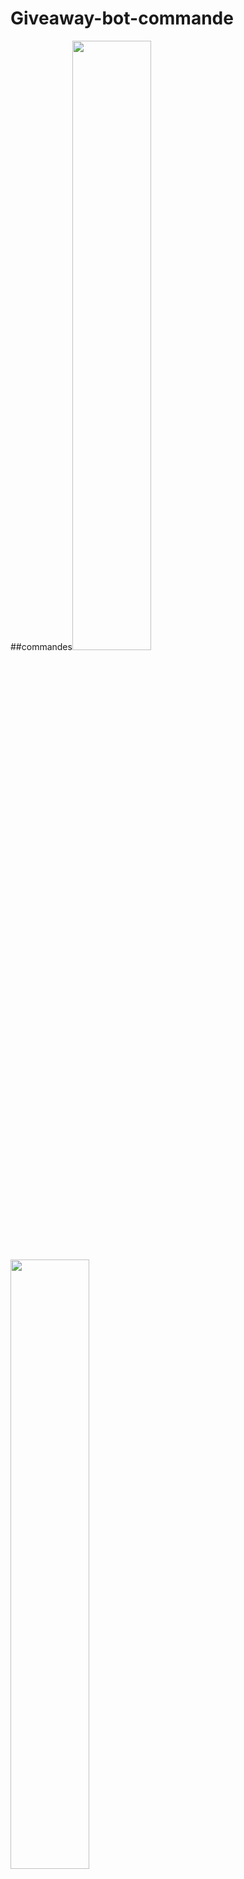 # Giveaway-bot-commande

##commandes<img src='./examples/start-cmd.png' style="width: 50%;"></img>
<img src='./examples/giveaway.png' style="width: 50%;"></img>


* `start-giveaway` command
* `reroll-giveaway` command
* `end-giveaway` command

<img src='./examples/start-cmd.png' style="width: 50%;"></img>
<img src='./examples/giveaway.png' style="width: 50%;"></img>
